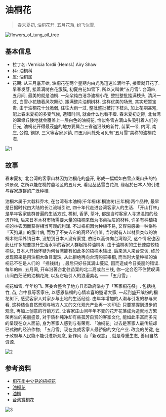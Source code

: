 # 油桐花

> 春末夏初, 油桐花开. 五月花落, 纷飞似雪.


![flowers_of_tung_oil_tree](https://cloud.githubusercontent.com/assets/36899/4840500/5087e19a-6010-11e4-95b8-c10beb034d67.jpg)


## 基本信息

- 拉丁名: Vernicia fordii (Hemsl.) Airy Shaw
- 科: 油桐科
- 属: 油桐属
- 花期: 从三月底开始, 油桐花在两个星期内由光秃迅速长满叶子, 接着就开花了. 早春发芽, 接着满树白花簇簇, 初夏白花如雪下, 所以又叫做“五月雪”. 台湾四, 五月间, 最美的就是油桐. 一朵朵纯白洁净油桐小花, 整批整批挂满枝头, 清风一过, 白雪小花随着风吹舞动, 撒满整片油桐树林. 这样优美的场景, 其实短暂宝贵. 由于油桐花十分脆弱, 往往大雨一过, 整批整批被打下枝头, 加上花期甚短, 配上春末夏初的多变气候, 选错时间, 就会什么也看不着. 春末夏初之际, 北台湾的翠缘丘陵地就会覆盖上一层白色的油桐花, 恰似冬雪占满山头吸引着人们的目光, 油桐花开得最茂盛的地方要属台三省道沿线的新竹, 苗栗一带, 内湾, 南庄, 公馆, 铜锣, 三义等客家乡镇, 四五月间处处可见有“五月雪”美称的油桐花海.

![1](https://cloud.githubusercontent.com/assets/36899/4840468/157fba78-6010-11e4-9d9b-8135d0ec98ca.jpg)

## 故事

春末夏初, 北台湾的客家山林因为油桐花的盛开, 形成一幅幅如白雪点缀山头的特殊景观, 之所以能在桃竹苗地区的五月天, 看见丛丛雪白花海, 缘起於日本人的引进与客家族群的广泛种植. 

油桐木属于大戟科乔木, 在台湾有木油桐(千年桐)和桐油树(三年桐)两个品种, 最早是日据时代由大陆的长江流域引进, 四十年代走进台湾客家人的生活.  「开山打林」是早年客家族群普遍的生活方式, 樟树, 香茅, 茶叶, 都是当时客家人寻求温饱的经济作物, 后来日本木材市场需要大量的梧桐来做为书桌抽屉的材料, 许多有种植梧桐的林农因而获得相当可观的利润. 不过梧桐因为种植不易, 又容易感染一种俗称『天狗巢』的簇叶病, 而为了不失去它的高经济价值, 当时就有人以材质类似的油桐木继续外销日本, 没想到日本人没有察觉, 依旧以高价向台湾购买, 这个情况也因此让许多想要提升生活水平的客家人群起抢种油桐树. 
由于油桐树的生长速度较梧桐快, 日本人开始怀疑为何台湾能有如此多的梧桐木输出, 后来派人来台查访, 终於发现原来是用油桐木鱼目混珠, 从此拒绝再向台湾购买梧桐, 而当时大量种植的油桐已不在是人们的 「摇钱树」, 最后只好任其满山蔓延, 因而造成今日美丽的错误. 
每年的四, 五月间, 开车沿著台北往苗栗的北二高或台三线, 你一定会忍不住赞叹满山间白茫茫的油桐花海, 以及它吸引人的浪漫美名 ——「五月雪」. 

桐花如雪, 年年纷飞. 客委会整合了地方县市政府举办了「客家桐花祭」. 包括桃, 竹, 苗, 台中县等客家庄, 以感恩惜福的心情欢喜的邀请大家, 一起到盛开缤纷的桐花树下, 感受客家人对家乡与土地的生活经验. 由年年增加的人潮与引发的参与来看, 这种结合自然景观与地方人文的文化观光产业再一次印证: 只要掌握到进步的观念, 再加上创意的行销方式, 让客家庄山间年年不变的花开花落成为造就地方繁荣再生的美丽盛景, 对于质朴纯净却有些孤芳自赏的客家文化, 能如此丰富而多元的呈现在众人面前, 身为客家人感到与有荣焉. 
「油桐花」过去是客家人最传统却已式微的经济作物; 「五月雪」现在变成客家人最骄傲的文化产业. 改变的关键, 在于政府与人民能不能引进新观念, 新作风. 而「新观念」, 就是尊重生态, 善用自然资源. 

![2](https://cloud.githubusercontent.com/assets/36899/4840497/4b6313b0-6010-11e4-8376-822bde985925.jpg)

## 参考资料

- [桐花季中少見的梧桐花](http://tung.tw.tranews.com/Show/Style4/Column/c2_Column.asp?SItemId=0131030&ProgramNo=TW10021000001&SubjectNo=3611)
- [油桐花](http://baike.baidu.com/view/407544.htm)
- [油桐](http://zh.wikipedia.org/wiki/%E6%B2%B9%E6%A1%90)
- [台湾赏桐花](http://hakka.mmhot.tw/)


![3](https://cloud.githubusercontent.com/assets/36899/4840486/350ee332-6010-11e4-8438-7731c77b396e.jpg)